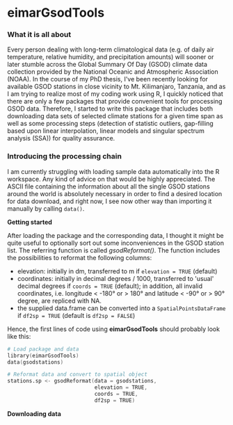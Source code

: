 eimarGsodTools
==============

### What it is all about

Every person dealing with long-term climatological data (e.g. of daily air
temperature, relative humidity, and precipitation amounts) will sooner or later
stumble across the Global Summary Of Day (GSOD) climate data collection 
provided by the National Oceanic and Atmospheric Association (NOAA). In the 
course of my PhD thesis, I've been recently looking for available GSOD 
stations in close vicinity to Mt. Kilimanjaro, Tanzania, and as I am trying to
realize most of my coding work using R, I quickly noticed that there are only a 
few packages that provide convenient tools for processing GSOD data. Therefore, 
I started to write this package that includes both downloading data sets of 
selected climate stations for a given time span as well as 
some processing steps (detection of statistic outliers, gap-filling based upon
linear interpolation, linear models and singular spectrum analysis (SSA)) for 
quality assurance.


### Introducing the processing chain

I am currently struggling with loading sample data automatically into the R
workspace. Any kind of advice on that would be highly appreciated. The ASCII file 
containing the information about all the single GSOD stations around the world 
is absolutely necessary in order to find a desired location for data download, 
and right now, I see now other way than importing it manually by calling `data()`.


**Getting started**

After loading the package and the corresponding data, I thought it might be quite
useful to optionally sort out some inconveniences in the GSOD station list. The
referring function is called *gsodReformat()*. The function includes the possibilities
to reformat the following columns:
- elevation: initially in dm, transferred to m if `elevation = TRUE` (default)
- coordinates: initially in decimal degrees / 1000, transferred to 'usual' 
decimal degrees if `coords = TRUE` (default); in addition, all invalid coordinates, 
i.e. longitude < -180° or > 180° and latitude < -90° or > 90° degree, are 
repliced with NA.
- the supplied data.frame can be converted into a `SpatialPointsDataFrame` if
`df2sp = TRUE` (default is `df2sp = FALSE`)

Hence, the first lines of code using **eimarGsodTools** should probably look like this:

```S
# Load package and data
library(eimarGsodTools)
data(gsodstations)

# Reformat data and convert to spatial object
stations.sp <- gsodReformat(data = gsodstations,
                            elevation = TRUE, 
                            coords = TRUE,
                            df2sp = TRUE)
```

**Downloading data**

